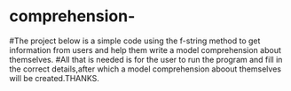 # comprehension-
#The project below is a simple code using the f-string method to get information from users and help them write a model comprehension about themselves.
#All that is needed is for the user to run the program and fill in the correct details,after which a model comprehension aboout themselves will be created.THANKS.
